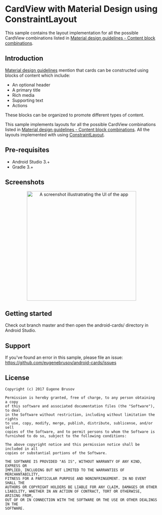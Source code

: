# CardView with Material Design using ConstraintLayout
This sample contains the layout implementation for all the possible CardView combinations listed in [Material design guidelines - Content block combinations](https://material.io/guidelines/components/cards.html#cards-content-blocks).

Introduction
------------

[Material design guidelines](https://material.io/guidelines/components/cards.html#cards-content-blocks) mention that cards can be constructed using blocks of content which include:

- An optional header
- A primary title
- Rich media
- Supporting text
- Actions

These blocks can be organized to promote different types of content. 

This sample implements layouts for all the possible CardView combinations listed in [Material design guidelines - Content block combinations](https://material.io/guidelines/components/cards.html#cards-content-blocks). All the layouts implemented with using [ConstraintLayout](https://developer.android.com/training/constraint-layout/index.html).

Pre-requisites
--------------

- Android Studio 3.+
- Gradle 3.+

Screenshots
-----------

<p align="center">
    <img src="https://user-images.githubusercontent.com/23726864/32780552-fe55f04e-c941-11e7-9492-8d023758e79c.png" 
         alt="A screenshot illustratrating the UI of the app" width="360" />
</p>

Getting started
---------------

Check out branch master and then open the android-cards/ directory in Android Studio.

Support
-------

If you've found an error in this sample, please file an issue: https://github.com/eugenebrusov/android-cards/issues

License
-------
```
Copyright (c) 2017 Eugene Brusov

Permission is hereby granted, free of charge, to any person obtaining a copy
of this software and associated documentation files (the "Software"), to deal
in the Software without restriction, including without limitation the rights
to use, copy, modify, merge, publish, distribute, sublicense, and/or sell
copies of the Software, and to permit persons to whom the Software is
furnished to do so, subject to the following conditions:

The above copyright notice and this permission notice shall be included in all
copies or substantial portions of the Software.

THE SOFTWARE IS PROVIDED "AS IS", WITHOUT WARRANTY OF ANY KIND, EXPRESS OR
IMPLIED, INCLUDING BUT NOT LIMITED TO THE WARRANTIES OF MERCHANTABILITY,
FITNESS FOR A PARTICULAR PURPOSE AND NONINFRINGEMENT. IN NO EVENT SHALL THE
AUTHORS OR COPYRIGHT HOLDERS BE LIABLE FOR ANY CLAIM, DAMAGES OR OTHER
LIABILITY, WHETHER IN AN ACTION OF CONTRACT, TORT OR OTHERWISE, ARISING FROM,
OUT OF OR IN CONNECTION WITH THE SOFTWARE OR THE USE OR OTHER DEALINGS IN THE
SOFTWARE.
```
